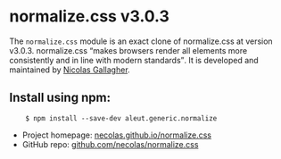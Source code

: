# normalize.css v3.0.3

The `normalize.css` module is an exact clone of normalize.css at version v3.0.3.
normalize.css <q>makes browsers render all elements more consistently and in
line with modern standards</q>. It is developed and maintained by [Nicolas
Gallagher](https://twitter.com/necolas).



## Install using npm:

```shell
    $ npm install --save-dev aleut.generic.normalize

```

* Project homepage: [necolas.github.io/normalize.css](http://necolas.github.io/normalize.css/)
* GitHub repo: [github.com/necolas/normalize.css](https://github.com/necolas/normalize.css/)
